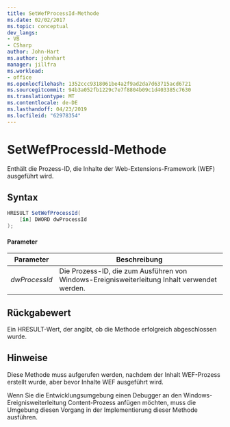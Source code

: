 ```yaml
---
title: SetWefProcessId-Methode
ms.date: 02/02/2017
ms.topic: conceptual
dev_langs:
- VB
- CSharp
author: John-Hart
ms.author: johnhart
manager: jillfra
ms.workload:
- office
ms.openlocfilehash: 1352ccc9318061be4a2f9ad2da7d63715acd6721
ms.sourcegitcommit: 94b3a052fb1229c7e7f8804b09c1d403385c7630
ms.translationtype: MT
ms.contentlocale: de-DE
ms.lasthandoff: 04/23/2019
ms.locfileid: "62978354"
---
```

# <a name="setwefprocessid-method"></a>SetWefProcessId-Methode
  Enthält die Prozess-ID, die Inhalte der Web-Extensions-Framework (WEF) ausgeführt wird.

## <a name="syntax"></a>Syntax

```csharp
HRESULT SetWefProcessId(
    [in] DWORD dwProcessId
);
```

#### <a name="parameters"></a>Parameter

|Parameter|Beschreibung|
|---------------|-----------------|
|*dwProcessId*|Die Prozess-ID, die zum Ausführen von Windows-Ereignisweiterleitung Inhalt verwendet werden.|

## <a name="return-value"></a>Rückgabewert
 Ein HRESULT-Wert, der angibt, ob die Methode erfolgreich abgeschlossen wurde.

## <a name="remarks"></a>Hinweise
 Diese Methode muss aufgerufen werden, nachdem der Inhalt WEF-Prozess erstellt wurde, aber bevor Inhalte WEF ausgeführt wird.

 Wenn Sie die Entwicklungsumgebung einen Debugger an den Windows-Ereignisweiterleitung Content-Prozess anfügen möchten, muss die Umgebung diesen Vorgang in der Implementierung dieser Methode ausführen.

